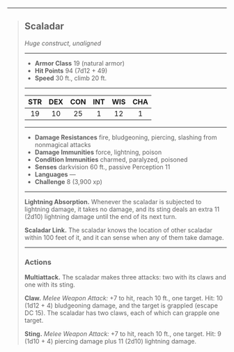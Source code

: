 ***
> ## Scaladar
> *Huge construct, unaligned*
> 
> ***
> 
> - **Armor Class** 19 (natural armor)
> - **Hit Points** 94 (7d12 + 49)
> - **Speed** 30 ft., climb 20 ft.
> 
> ***
> 
> |STR|DEX|CON|INT|WIS|CHA|
> |:---:|:---:|:---:|:---:|:---:|:---:|
> |19|10|25|1|12|1|
> 
> ***
> 
> - **Damage Resistances** fire, bludgeoning, piercing, slashing from nonmagical attacks
> - **Damage Immunities** force, lightning, poison
> - **Condition Immunities** charmed, paralyzed, poisoned
> - **Senses** darkvision 60 ft., passive Perception 11
> - **Languages** —
> - **Challenge** 8 (3,900 xp)
> 
> ***
> 
> **Lightning Absorption.** Whenever the scaladar is subjected to lightning damage, it takes no damage, and its sting deals an extra 11 (2d10) lightning damage until the end of its next turn.
> 
> **Scaladar Link.** The scaladar knows the location of other scaladar within 100 feet of it, and it can sense when any of them take damage.
> 
> ***
> 
> ### Actions
> **Multiattack.** The scaladar makes three attacks: two with its claws and one with its sting.
> 
> **Claw.** *Melee Weapon Attack:* +7 to hit, reach 10 ft., one target. Hit: 10 (1d12 + 4) bludgeoning damage, and the target is grappled (escape DC 15). The scaladar has two claws, each of which can grapple one target.
> 
> **Sting.** *Melee Weapon Attack:* +7 to hit, reach 10 ft., one target. Hit: 9 (1d10 + 4) piercing damage plus 11 (2d10) lightning damage.